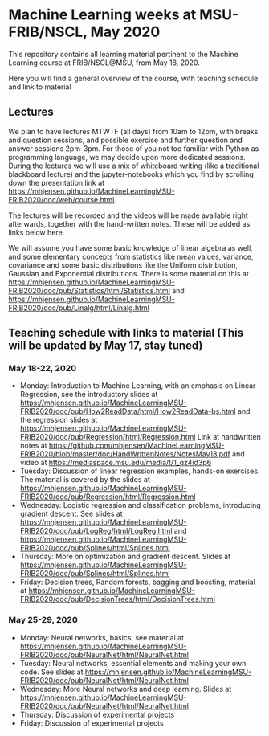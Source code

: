 # Machine Learning weeks at MSU-FRIB/NSCL, May 2020
This repository contains all learning material pertinent to the Machine Learning course  at FRIB/NSCL@MSU, from May 18, 2020.

Here you will find a general overview of the course, with teaching schedule and link to material

## Lectures

We plan to have lectures MTWTF (all days) from 10am to 12pm, with breaks and question sessions, and possible exercise and further question and answer sessions 2pm-3pm. For those of you not too familiar with Python as programming language, we may decide upon more dedicated sessions. During the lectures we will use a mix of whiteboard writing (like a traditional blackboard lecture) and the jupyter-notebooks which you find by scrolling down the presentation link at https://mhjensen.github.io/MachineLearningMSU-FRIB2020/doc/web/course.html.

The lectures will be recorded and the videos will be made available right afterwards, together with the hand-written notes.
These will be added as links below here. 

We will assume you have some basic knowledge of linear algebra as well, and some elementary concepts from statistics like mean values, variance, covariance and some basic distributions like the Uniform distribution, Gaussian and Exponential distributions. There is some material on this at https://mhjensen.github.io/MachineLearningMSU-FRIB2020/doc/pub/Statistics/html/Statistics.html and https://mhjensen.github.io/MachineLearningMSU-FRIB2020/doc/pub/Linalg/html/Linalg.html


##  Teaching schedule with links to material (This will be updated by May 17, stay tuned)

###  May 18-22, 2020
- Monday: Introduction to Machine Learning, with an emphasis on Linear Regression, see the introductory slides at https://mhjensen.github.io/MachineLearningMSU-FRIB2020/doc/pub/How2ReadData/html/How2ReadData-bs.html and the regression slides at https://mhjensen.github.io/MachineLearningMSU-FRIB2020/doc/pub/Regression/html/Regression.html
Link at handwritten notes at https://github.com/mhjensen/MachineLearningMSU-FRIB2020/blob/master/doc/HandWrittenNotes/NotesMay18.pdf and video at https://mediaspace.msu.edu/media/t/1_qz4id3p6
- Tuesday: Discussion of linear regression examples, hands-on exercises. The material is covered by the slides at https://mhjensen.github.io/MachineLearningMSU-FRIB2020/doc/pub/Regression/html/Regression.html
- Wednesday: Logistic regression and classification problems, introducing gradient descent. See slides at https://mhjensen.github.io/MachineLearningMSU-FRIB2020/doc/pub/LogReg/html/LogReg.html and https://mhjensen.github.io/MachineLearningMSU-FRIB2020/doc/pub/Splines/html/Splines.html
- Thursday: More on optimization and gradient descent. Slides at https://mhjensen.github.io/MachineLearningMSU-FRIB2020/doc/pub/Splines/html/Splines.html
- Friday: Decision trees, Random forests, bagging and boosting, material at https://mhjensen.github.io/MachineLearningMSU-FRIB2020/doc/pub/DecisionTrees/html/DecisionTrees.html

###  May 25-29, 2020
- Monday:  Neural networks, basics, see material at https://mhjensen.github.io/MachineLearningMSU-FRIB2020/doc/pub/NeuralNet/html/NeuralNet.html
- Tuesday: Neural networks, essential elements and making your own code. See slides at https://mhjensen.github.io/MachineLearningMSU-FRIB2020/doc/pub/NeuralNet/html/NeuralNet.html
- Wednesday: More Neural networks and deep learning. Slides at https://mhjensen.github.io/MachineLearningMSU-FRIB2020/doc/pub/NeuralNet/html/NeuralNet.html
- Thursday: Discussion of experimental projects
- Friday: Discussion of experimental projects

